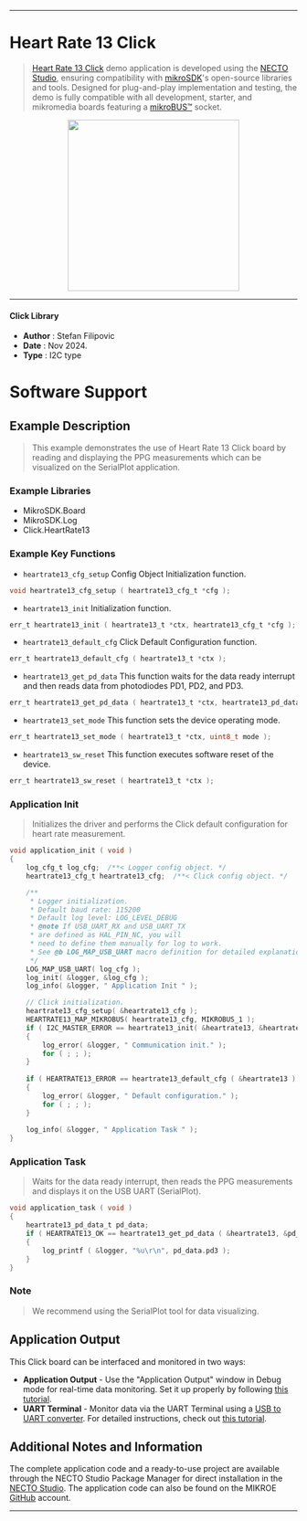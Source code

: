 
---
# Heart Rate 13 Click

> [Heart Rate 13 Click](https://www.mikroe.com/?pid_product=MIKROE-6490) demo application is developed using
the [NECTO Studio](https://www.mikroe.com/necto), ensuring compatibility with [mikroSDK](https://www.mikroe.com/mikrosdk)'s
open-source libraries and tools. Designed for plug-and-play implementation and testing, the demo is fully compatible with
all development, starter, and mikromedia boards featuring a [mikroBUS&trade;](https://www.mikroe.com/mikrobus) socket.

<p align="center">
  <img src="https://www.mikroe.com/?pid_product=MIKROE-6490&image=1" height=300px>
</p>

---

#### Click Library

- **Author**        : Stefan Filipovic
- **Date**          : Nov 2024.
- **Type**          : I2C type

# Software Support

## Example Description

> This example demonstrates the use of Heart Rate 13 Click board by reading and displaying the PPG measurements which can be visualized on the SerialPlot application.

### Example Libraries

- MikroSDK.Board
- MikroSDK.Log
- Click.HeartRate13

### Example Key Functions

- `heartrate13_cfg_setup` Config Object Initialization function.
```c
void heartrate13_cfg_setup ( heartrate13_cfg_t *cfg );
```

- `heartrate13_init` Initialization function.
```c
err_t heartrate13_init ( heartrate13_t *ctx, heartrate13_cfg_t *cfg );
```

- `heartrate13_default_cfg` Click Default Configuration function.
```c
err_t heartrate13_default_cfg ( heartrate13_t *ctx );
```

- `heartrate13_get_pd_data` This function waits for the data ready interrupt and then reads data from photodiodes PD1, PD2, and PD3.
```c
err_t heartrate13_get_pd_data ( heartrate13_t *ctx, heartrate13_pd_data_t *pd_data );
```

- `heartrate13_set_mode` This function sets the device operating mode.
```c
err_t heartrate13_set_mode ( heartrate13_t *ctx, uint8_t mode );
```

- `heartrate13_sw_reset` This function executes software reset of the device.
```c
err_t heartrate13_sw_reset ( heartrate13_t *ctx );
```

### Application Init

> Initializes the driver and performs the Click default configuration for heart rate measurement.

```c
void application_init ( void )
{
    log_cfg_t log_cfg;  /**< Logger config object. */
    heartrate13_cfg_t heartrate13_cfg;  /**< Click config object. */

    /** 
     * Logger initialization.
     * Default baud rate: 115200
     * Default log level: LOG_LEVEL_DEBUG
     * @note If USB_UART_RX and USB_UART_TX 
     * are defined as HAL_PIN_NC, you will 
     * need to define them manually for log to work. 
     * See @b LOG_MAP_USB_UART macro definition for detailed explanation.
     */
    LOG_MAP_USB_UART( log_cfg );
    log_init( &logger, &log_cfg );
    log_info( &logger, " Application Init " );

    // Click initialization.
    heartrate13_cfg_setup( &heartrate13_cfg );
    HEARTRATE13_MAP_MIKROBUS( heartrate13_cfg, MIKROBUS_1 );
    if ( I2C_MASTER_ERROR == heartrate13_init( &heartrate13, &heartrate13_cfg ) ) 
    {
        log_error( &logger, " Communication init." );
        for ( ; ; );
    }
    
    if ( HEARTRATE13_ERROR == heartrate13_default_cfg ( &heartrate13 ) )
    {
        log_error( &logger, " Default configuration." );
        for ( ; ; );
    }
    
    log_info( &logger, " Application Task " );
}
```

### Application Task

> Waits for the data ready interrupt, then reads the PPG measurements and displays it on the USB UART (SerialPlot).

```c
void application_task ( void )
{
    heartrate13_pd_data_t pd_data;
    if ( HEARTRATE13_OK == heartrate13_get_pd_data ( &heartrate13, &pd_data ) )
    {
        log_printf ( &logger, "%u\r\n", pd_data.pd3 );
    }
}
```

### Note

> We recommend using the SerialPlot tool for data visualizing.

## Application Output

This Click board can be interfaced and monitored in two ways:
- **Application Output** - Use the "Application Output" window in Debug mode for real-time data monitoring.
Set it up properly by following [this tutorial](https://www.youtube.com/watch?v=ta5yyk1Woy4).
- **UART Terminal** - Monitor data via the UART Terminal using
a [USB to UART converter](https://www.mikroe.com/click/interface/usb?interface*=uart,uart). For detailed instructions,
check out [this tutorial](https://help.mikroe.com/necto/v2/Getting%20Started/Tools/UARTTerminalTool).

## Additional Notes and Information

The complete application code and a ready-to-use project are available through the NECTO Studio Package Manager for 
direct installation in the [NECTO Studio](https://www.mikroe.com/necto). The application code can also be found on
the MIKROE [GitHub](https://github.com/MikroElektronika/mikrosdk_click_v2) account.

---
